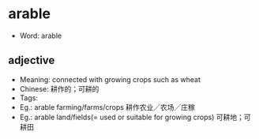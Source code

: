 # arable

- Word: arable

## adjective

- Meaning: connected with growing crops such as wheat
- Chinese: 耕作的；可耕的
- Tags: 
- Eg.: arable farming/farms/crops 耕作农业╱农场╱庄稼
- Eg.: arable land/fields(= used or suitable for growing crops) 可耕地；可耕田


